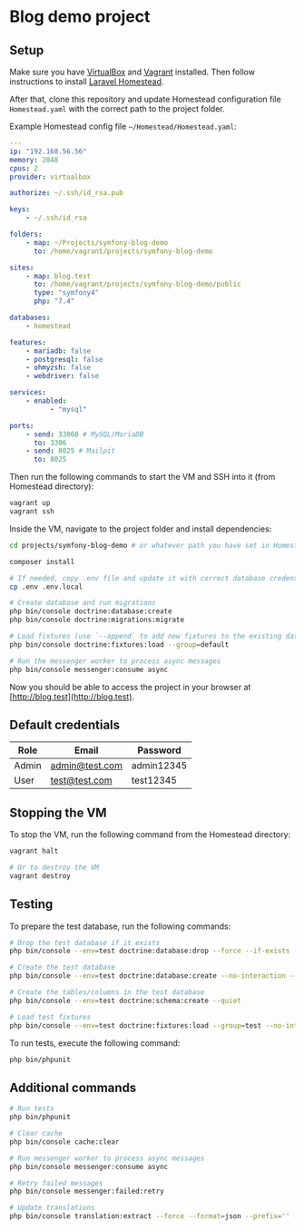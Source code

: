 # Blog demo project

## Setup

Make sure you have [VirtualBox](https://www.virtualbox.org/wiki/Downloads) and [Vagrant](https://developer.hashicorp.com/vagrant/install?product_intent=vagrant) installed.
Then follow instructions to install [Laravel Homestead](https://laravel.com/docs/11.x/homestead).

After that, clone this repository and update Homestead configuration file `Homestead.yaml` with the correct path to the project folder.

Example Homestead config file `~/Homestead/Homestead.yaml`:
```yaml
---
ip: "192.168.56.56"
memory: 2048
cpus: 2
provider: virtualbox

authorize: ~/.ssh/id_rsa.pub

keys:
    - ~/.ssh/id_rsa

folders:
    - map: ~/Projects/symfony-blog-demo
      to: /home/vagrant/projects/symfony-blog-demo

sites:
    - map: blog.test
      to: /home/vagrant/projects/symfony-blog-demo/public
      type: "symfony4"
      php: "7.4"

databases:
    - homestead

features:
    - mariadb: false
    - postgresql: false
    - ohmyzsh: false
    - webdriver: false

services:
    - enabled:
          - "mysql"

ports:
    - send: 33060 # MySQL/MariaDB
      to: 3306
    - send: 8025 # Mailpit
      to: 8025
```

Then run the following commands to start the VM and SSH into it (from Homestead directory):
```bash
vagrant up
vagrant ssh
```

Inside the VM, navigate to the project folder and install dependencies:

```bash
cd projects/symfony-blog-demo # or whatever path you have set in Homestead.yaml

composer install

# If needed, copy .env file and update it with correct database credentials
cp .env .env.local

# Create database and run migrations
php bin/console doctrine:database:create 
php bin/console doctrine:migrations:migrate

# Load fixtures (use `--append` to add new fixtures to the existing data)
php bin/console doctrine:fixtures:load --group=default

# Run the messenger worker to process async messages
php bin/console messenger:consume async
```

Now you should be able to access the project in your browser at [http://blog.test](http://blog.test).

## Default credentials

| Role  | Email         | Password |
|-------|---------------|----------|
| Admin | admin@test.com| admin12345 |
| User  | test@test.com | test12345  |

## Stopping the VM

To stop the VM, run the following command from the Homestead directory:

```bash
vagrant halt

# Or to destroy the VM
vagrant destroy
```

## Testing

To prepare the test database, run the following commands:

```bash
# Drop the test database if it exists
php bin/console --env=test doctrine:database:drop --force --if-exists --quiet

# Create the test database
php bin/console --env=test doctrine:database:create --no-interaction --quiet

# Create the tables/columns in the test database
php bin/console --env=test doctrine:schema:create --quiet

# Load test fixtures
php bin/console --env=test doctrine:fixtures:load --group=test --no-interaction --quiet
```

To run tests, execute the following command:

```bash
php bin/phpunit
```

## Additional commands

```bash
# Run tests
php bin/phpunit

# Clear cache
php bin/console cache:clear

# Run messenger worker to process async messages
php bin/console messenger:consume async

# Retry failed messages
php bin/console messenger:failed:retry

# Update translations
php bin/console translation:extract --force --format=json --prefix='' --domain=messages en
```
